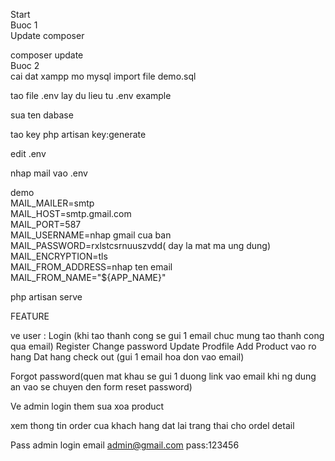 Start  </br>
Buoc 1 </br>
Update composer  </br>

composer update </br>
Buoc 2 </br>
cai dat xampp mo mysql import  file demo.sql </br>



tao file .env  lay du lieu tu .env example

sua ten dabase 

tao key 
php artisan key:generate
 

edit .env </br>

nhap mail vao .env

demo </br>
MAIL_MAILER=smtp  </br>
MAIL_HOST=smtp.gmail.com </br>
 MAIL_PORT=587 </br>
MAIL_USERNAME=nhap gmail cua ban </br>
MAIL_PASSWORD=rxlstcsrnuuszvdd( day la mat ma ung dung) </br>
MAIL_ENCRYPTION=tls  </br>
MAIL_FROM_ADDRESS=nhap ten email </br>
MAIL_FROM_NAME="${APP_NAME}" </br>




php artisan serve



FEATURE

ve user :
Login (khi tao thanh cong se gui 1 email chuc mung tao thanh cong qua email)
Register
Change password
Update Prodfile
Add Product vao ro hang
Dat hang check out (gui 1 email hoa don vao email)

Forgot password(quen mat khau se gui 1 duong link vao email khi ng dung an vao se chuyen den form reset password)


Ve admin
login 
them sua xoa product 

xem thong tin order cua khach hang dat lai trang thai cho ordel detail


Pass admin login 
email admin@gmail.com
pass:123456





